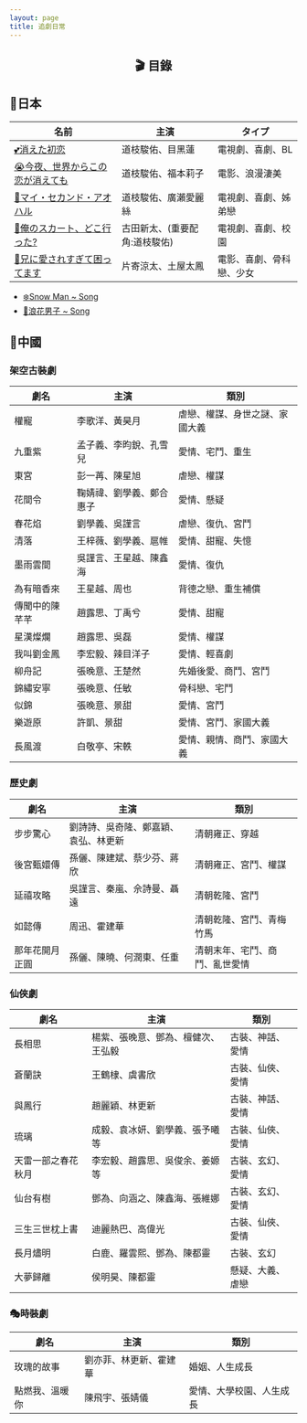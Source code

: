 ```yaml
---
layout: page
title: 追劇日常
---
```


<h2 id="目錄" style="text-align: center;"><strong>🎬 目錄</strong></h2>

## 🎥**日本**

| 名前             | 主演                         | タイプ         |
|------------------|------------------------------|--------------|
| [💕消えた初恋](/Hazel-the-Cat/jekyll/update/2025/07/23/被擦掉的初戀.html)        | 道枝駿佑、目黑蓮      | 電視劇、喜劇、BL |
| [😭今夜、世界からこの恋が消えても](/Hazel-the-Cat/jekyll/update/2025/07/23/即使-今晚這份戀情會從世界上消失.html)        | 道枝駿佑、福本莉子      | 電影、浪漫淒美 |
|[🌱マイ・セカンド・アオハル](/Hazel-the-Cat/jekyll/update/2025/07/29/youth.html)       | 道枝駿佑、廣瀨愛麗絲      | 電視劇、喜劇、姊弟戀 |
| [🚀俺のスカート、どこ行った?](/Hazel-the-Cat/jekyll/update/2025/07/29/我的裙子去哪了.html) | 古田新太、(重要配角:道枝駿佑)      | 電視劇、喜劇、校園 |
| [🎀兄に愛されすぎて困ってます](/Hazel-the-Cat/jekyll/update/2025/07/29/bro.html) | 片寄涼太、土屋太鳳| 電影、喜劇、骨科戀、少女 |

- [❄️Snow Man ~ Song](/Hazel-the-Cat/jekyll/update/2025/07/25/Snow-Man.html)
- [🌸浪花男子 ~ Song](/Hazel-the-Cat/jekyll/update/2025/07/25/Naniwa-Danshi.html)

## 🎥**中國**
### 架空古裝劇

| 劇名             | 主演                         | 類別         |
|------------------|------------------------------|--------------|
| 權寵             | 李歌洋、黃昊月                 | 虐戀、權謀、身世之謎、家國大義   |
| 九重紫           | 孟子義、李昀銳、孔雪兒         | 愛情、宅鬥、重生 |
| 東宮             | 彭一苒、陳星旭                | 虐戀、權謀 |
| 花間令           | 鞠婧禕、劉學義、鄭合惠子      | 愛情、懸疑 |
| 春花焰           | 劉學義、吳謹言                | 虐戀、復仇、宮鬥 |
| 清落             | 王梓薇、劉學義、扈帷      | 愛情、甜寵、失憶 |
| 墨雨雲間         | 吳謹言、王星越、陳鑫海         | 愛情、復仇 |
| 為有暗香來       | 王星越、周也                 | 背德之戀、重生補償 |
| 傳聞中的陳芊芊   | 趙露思、丁禹兮                | 愛情、甜寵 |
| 星漢燦爛         | 趙露思、吳磊                 | 愛情、權謀 |
| 我叫劉金鳳       | 李宏毅、辣目洋子              | 愛情、輕喜劇 |
| 柳舟記           | 張晚意、王楚然                | 先婚後愛、商鬥、宮鬥 |
| 錦繡安寧         | 張晚意、任敏                  | 骨科戀、宅鬥 |
| 似錦             | 張晚意、景甜                  | 愛情、宮鬥 |
| 樂遊原           |  許凱、景甜                   | 愛情、宮鬥、家國大義 |
| 長風渡           |  白敬亭、宋軼                | 愛情、親情、商鬥、家國大義 |

### 歷史劇

| 劇名           | 主演                         | 類別             |
|----------------|------------------------------|------------------|
| 步步驚心       | 劉詩詩、吳奇隆、鄭嘉穎、袁弘、林更新 | 清朝雍正、穿越  |
| 後宮甄嬛傳     | 孫儷、陳建斌、蔡少芬、蔣欣    | 清朝雍正、宮鬥、權謀 |
| 延禧攻略       | 吳謹言、秦嵐、佘詩曼、聶遠   | 清朝乾隆、宮鬥 |
| 如懿傳         | 周迅、霍建華                | 清朝乾隆、宮鬥、青梅竹馬 |
| 那年花開月正圓 | 孫儷、陳曉、何潤東、任重   | 清朝末年、宅鬥、商鬥、亂世愛情 |


### 仙俠劇

| 劇名                     | 主演                               | 類別               |
|--------------------------|------------------------------------|--------------------|
| 長相思                   | 楊紫、張晚意、鄧為、檀健次、王弘毅 | 古裝、神話、愛情   |
| 蒼蘭訣                   | 王鶴棣、虞書欣                         | 古裝、仙俠、愛情   |
| 與鳳行                   | 趙麗穎、林更新                       | 古裝、神話、愛情   |
| 琉璃                     | 成毅、袁冰妍、劉學義、張予曦等               | 古裝、仙俠、愛情   |
| 天雷一部之春花秋月       | 李宏毅、趙露思、吳俊余、姜嫄等             | 古裝、玄幻、愛情   |
| 仙台有樹                 | 鄧為、向涵之、陳鑫海、張維娜               | 古裝、玄幻、愛情   |
| 三生三世枕上書           | 迪麗熱巴、高偉光                            | 古裝、仙俠、愛情   |
| 長月燼明                 | 白鹿、羅雲熙、鄧為、陳都靈                 | 古裝、玄幻         |
| 大夢歸離                 | 侯明昊、陳都靈                | 懸疑、大義、虐戀 |

### 🎭時裝劇

| 劇名                     | 主演                               | 類別               |
|--------------------------|------------------------------------|--------------------|
| 玫瑰的故事               | 劉亦菲、林更新、霍建華                  | 婚姻、人生成長            |
| 點燃我、溫暖你           | 陳飛宇、張婧儀                               | 愛情、大學校園、人生成長               |